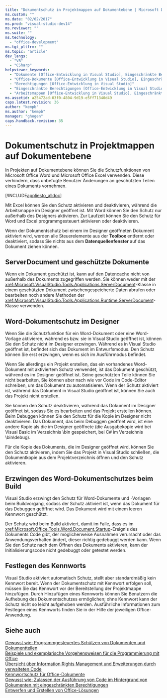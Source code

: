```yaml
---
title: "Dokumentschutz in Projektmappen auf Dokumentebene | Microsoft Docs"
ms.custom: ""
ms.date: "02/02/2017"
ms.prod: "visual-studio-dev14"
ms.reviewer: ""
ms.suite: ""
ms.technology: 
  - "office-development"
ms.tgt_pltfrm: ""
ms.topic: "article"
dev_langs: 
  - "VB"
  - "CSharp"
helpviewer_keywords: 
  - "Dokumente [Office-Entwicklung in Visual Studio], Eingeschränkte Berechtigungen"
  - "Office-Dokumente [Office-Entwicklung in Visual Studio], Eingeschränkte Berechtigungen"
  - "Berechtigungen [Office-Entwicklung in Visual Studio]"
  - "Eingeschränkte Berechtigungen [Office-Entwicklung in Visual Studio]"
  - "Arbeitsmappen [Office-Entwicklung in Visual Studio], Eingeschränkte Berechtigungen"
ms.assetid: a25472ad-03f0-4804-9d19-e5ff71340d49
caps.latest.revision: 36
author: "kempb"
ms.author: "kempb"
manager: "ghogen"
caps.handback.revision: 35
---
```

# Dokumentschutz in Projektmappen auf Dokumentebene
  In Projekten auf Dokumentebene können Sie die Schutzfunktionen von Microsoft Office Word und Microsoft Office Excel verwenden.  Diese verhindern, dass unbefugte Benutzer Änderungen an geschützten Teilen eines Dokuments vornehmen.  
  
 [!INCLUDE[appliesto_alldoc](../vsto/includes/appliesto-alldoc-md.md)]  
  
 Mit Excel können Sie den Schutz aktivieren und deaktivieren, während die Arbeitsmappe im Designer geöffnet ist.  Mit Word können Sie den Schutz nur außerhalb des Designers aktivieren.  Zur Laufzeit können Sie den Schutz für Word und Excel programmgesteuert aktivieren oder deaktivieren.  
  
 Wenn der Dokumentschutz bei einem im Designer geöffneten Dokument aktiviert wird, werden alle Steuerelemente aus der **Toolbox** entfernt oder deaktiviert, sodass Sie nichts aus dem **Datenquellenfenster** auf das Dokument ziehen können.  
  
## ServerDocument und geschützte Dokumente  
 Wenn ein Dokument geschützt ist, kann auf den Datencache nicht von außerhalb des Dokuments zugegriffen werden.  Sie können weder mit der <xref:Microsoft.VisualStudio.Tools.Applications.ServerDocument>\-Klasse in einem geschützten Dokument zwischengespeicherte Daten abrufen oder bearbeiten noch andere Methoden der <xref:Microsoft.VisualStudio.Tools.Applications.Runtime.ServerDocument>\-Klasse verwenden.  
  
## Word\-Dokumentschutz im Designer  
 Wenn Sie die Schutzfunktion für ein Word\-Dokument oder eine Word\-Vorlage aktivieren, während es bzw. sie in Visual Studio geöffnet ist, können Sie den Schutz nicht im Designer erzwingen.  Während es in Visual Studio geöffnet ist, befindet sich das Dokument im Entwurfsmodus. Den Schutz können Sie erst erzwingen, wenn es sich im Ausführmodus befindet.  
  
 Wenn Sie allerdings ein Projekt erstellen, das ein vorhandenes Word\-Dokument mit aktiviertem Schutz verwendet, ist das Dokument geschützt, während es im Designer geöffnet ist.  Seine geschützten Teile können Sie nicht bearbeiten, Sie können aber nach wie vor Code im Code\-Editor schreiben, um das Dokument zu automatisieren.  Wenn der Schutz aktiviert ist, während das Dokument in Visual Studio geöffnet ist, können Sie auch das Projekt nicht erstellen.  
  
 Sie können den Schutz deaktivieren, während das Dokument im Designer geöffnet ist, sodass Sie es bearbeiten und das Projekt erstellen können.  Beim Debuggen können Sie den Schutz für die Kopie im Designer nicht deaktivieren. Das Dokument, das beim Debuggen geöffnet wird, ist eine andere Kopie als die im Designer geöffnete \(die Ausgabekopie wird bei Visual Basic im Verzeichnis \\bin gespeichert, bei C\# im Verzeichnis \\bin\\debug\).  
  
 Für die Kopie des Dokuments, die im Designer geöffnet wird, können Sie den Schutz aktivieren, indem Sie das Projekt in Visual Studio schließen, die Dokumentkopie aus dem Projektverzeichnis öffnen und den Schutz aktivieren.  
  
## Erzwingen des Word\-Dokumentschutzes beim Build  
 Visual Studio erzwingt den Schutz für Word\-Dokumente und \-Vorlagen beim Buildvorgang, sodass der Schutz aktiviert ist, wenn das Dokument für das Debuggen geöffnet wird.  Das Dokument wird mit einem leeren Kennwort geschützt.  
  
 Der Schutz wird beim Build aktiviert, damit im Falle, dass es im <xref:Microsoft.Office.Tools.Word.Document.Startup>\-Ereignis des Dokuments Code gibt, der möglicherweise Ausnahmen verursacht oder das Anwendungsverhalten ändert, dieser richtig gedebuggt werden kann.  Wenn Sie den Schutz nach dem Öffnen des Dokuments aktivieren, kann der Initialisierungscode nicht gedebuggt oder getestet werden.  
  
## Festlegen des Kennworts  
 Visual Studio aktiviert automatisch Schutz, stellt aber standardmäßig kein Kennwort bereit.  Wenn der Dokumentschutz mit Kennwort erfolgen soll, müssen Sie das Kennwort vor der Bereitstellung der Projektmappe hinzufügen.  Durch Hinzufügen eines Kennworts können Sie Benutzern die Aufhebung des Dokumentschutzes ermöglichen; ohne Kennwort kann der Schutz nicht so leicht aufgehoben werden.  Ausführliche Informationen zum Festlegen eines Kennworts finden Sie in der Hilfe der jeweiligen Office\-Anwendung.  
  
## Siehe auch  
 [Gewusst wie: Programmgesteuertes Schützen von Dokumenten und Dokumentteilen](../vsto/how-to-programmatically-protect-documents-and-parts-of-documents.md)   
 [Beispiele und exemplarische Vorgehensweisen für die Programmierung mit Office](../vsto/office-development-samples-and-walkthroughs.md)   
 [Übersicht über Information Rights Management und Erweiterungen durch verwalteten Code](../vsto/information-rights-management-and-managed-code-extensions-overview.md)   
 [Kennwortschutz für Office-Dokumente](../vsto/password-protection-on-office-documents.md)   
 [Gewusst wie: Zulassen der Ausführung von Code im Hintergrund von Dokumenten mit eingeschränkten Berechtigungen](../vsto/how-to-permit-code-to-run-behind-documents-with-restricted-permissions.md)   
 [Entwerfen und Erstellen von Office-Lösungen](../vsto/designing-and-creating-office-solutions.md)  
  
  